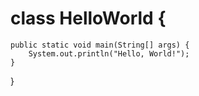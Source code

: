 # class HelloWorld {
    public static void main(String[] args) {
        System.out.println("Hello, World!"); 
    }
}
